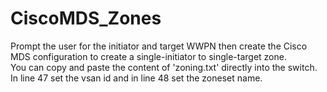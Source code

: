 # CiscoMDS_Zones

Prompt the user for the initiator and target WWPN then create the Cisco MDS configuration to create a single-initiator to single-target zone.   
You can copy and paste the content of 'zoning.txt' directly into the switch. In line 47 set the vsan id and in line 48 set the zoneset name.

